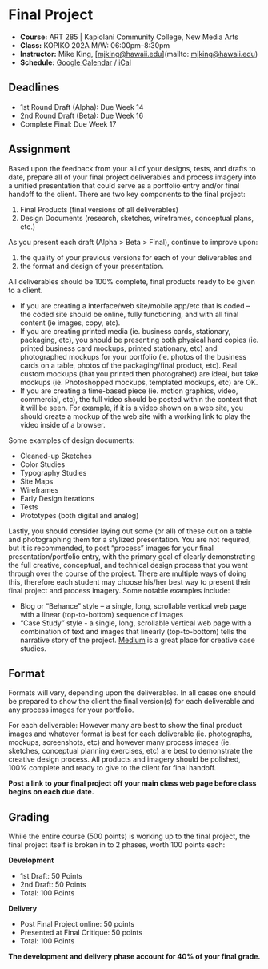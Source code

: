 # Final Project
- **Course:** ART 285 | Kapiolani Community College, New Media Arts
- **Class:** KOPIKO 202A M/W: 06:00pm–8:30pm
- **Instructor:** Mike King, [mjking@hawaii.edu](mailto: mjking@hawaii.edu)
- **Schedule:** [Google Calendar](https://www.google.com/calendar/embed?src=hawaii.edu_tddd77j40oj073f6vh5bjjgfls%40group.calendar.google.com&ctz=Pacific/Honolulu) / [iCal](https://www.google.com/calendar/ical/hawaii.edu_tddd77j40oj073f6vh5bjjgfls%40group.calendar.google.com/public/basic.ics)

## Deadlines
- 1st Round Draft (Alpha): Due Week 14
- 2nd Round Draft (Beta): Due Week 16
- Complete Final: Due Week 17

## Assignment
Based upon the feedback from your all of your designs, tests, and drafts to date, prepare all of
your final project deliverables and process imagery into a unified presentation that could serve as a portfolio
entry and/or final handoff to the client. There are two key components to the final project:

1. Final Products (final versions of all deliverables)
2. Design Documents (research, sketches, wireframes, conceptual plans, etc.)

As you present each draft (Alpha > Beta > Final), continue to improve upon:

1. the quality of your previous versions for each of your deliverables and 
2. the format and design of your presentation. 

All deliverables should be 100% complete, final products ready to be given to a client.
- If you are creating a interface/web site/mobile app/etc that is coded – the coded site should be
online, fully functioning, and with all final content (ie images, copy, etc).
- If you are creating printed media (ie. business cards, stationary, packaging, etc), you should be
presenting both physical hard copies (ie. printed business card mockups, printed stationary, etc)
and photographed mockups for your portfolio (ie. photos of the business cards on a table, photos of
the packaging/final product, etc). Real custom mockups (that you printed then photograhed) are
ideal, but fake mockups (ie. Photoshopped mockups, templated mockups, etc) are OK.
- If you are creating a time-based piece (ie. motion graphics, video, commercial, etc), the full video
should be posted within the context that it will be seen. For example, if it is a video shown on a web
site, you should create a mockup of the web site with a working link to play the video inside of a
browser.

Some examples of design documents:
- Cleaned-up Sketches
- Color Studies
- Typography Studies
- Site Maps
- Wireframes
- Early Design iterations
- Tests
- Prototypes (both digital and analog)

Lastly, you should consider laying out some (or all) of these out on a table and photographing them for a
stylized presentation. You are not required, but it is recommended, to post “process” images for your final
presentation/portfolio entry, with the primary goal of clearly demonstrating the full creative, conceptual, and
technical design process that you went through over the course of the project. There are multiple ways of
doing this, therefore each student may choose his/her best way to present their final project and process
imagery. Some notable examples include:
- Blog or “Behance” style – a single, long, scrollable vertical web page with a linear (top-to-bottom)
sequence of images
- “Case Study” style - a single, long, scrollable vertical web page with a combination of text and
images that linearly (top-to-bottom) tells the narrative story of the project. [Medium](http://medium.com) is a great place for creative case studies.

## Format

Formats will vary, depending upon the deliverables. In all cases one should be prepared to show the
client the final version(s) for each deliverable and any process images for your portfolio.

For each deliverable: However many are best to show the final product images and whatever format
is best for each deliverable (ie. photographs, mockups, screenshots, etc) and however many process
images (ie. sketches, conceptual planning exercises, etc) are best to demonstrate the creative design process. All products and imagery should be polished, 100% complete and ready to give to the client
for final handoff.

**Post a link to your final project off your main class web page before class begins on each due date.**

## Grading

While the entire course (500 points) is working up to the final project, the final project itself is broken in to 2 phases, worth 100 points each:

**Development**
- 1st Draft: 50 Points
- 2nd Draft: 50 Points
- Total: 100 Points

**Delivery**
- Post Final Project online: 50 points
- Presented at Final Critique: 50 points
- Total: 100 Points

**The development and delivery phase account for 40% of your final grade.**